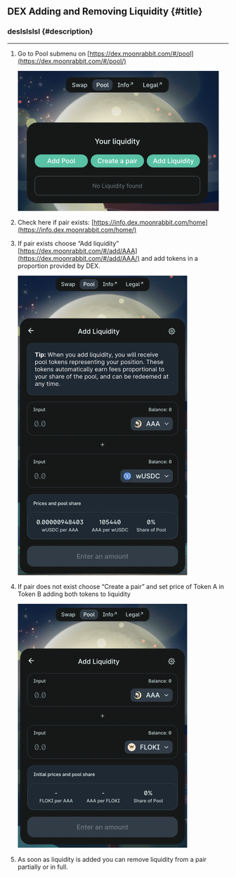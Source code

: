 ## DEX Adding and Removing Liquidity {#title}
### deslslslsl {#description}

---



1. Go to Pool submenu on [https://dex.moonrabbit.com/#/pool](https://dex.moonrabbit.com/#/pool/) 

    ![Adding and Removing Liquidity Image 1](./images/1.png)

2. Check here if pair exists: [https://info.dex.moonrabbit.com/home](https://info.dex.moonrabbit.com/home/)

3. If pair exists choose “Add liquidity” [https://dex.moonrabbit.com/#/add/AAA](https://dex.moonrabbit.com/#/add/AAA/) and add tokens in a proportion provided by DEX.

    ![Adding and Removing Liquidity Image 2](./images/2.png)

4. If pair does not exist choose “Create a pair” and set price of Token A in Token B adding both tokens to liquidity

    ![Adding and Removing Liquidity Image 3](./images/3.png)

5. As soon as liquidity is added you can remove liquidity from a pair partially or in full.

